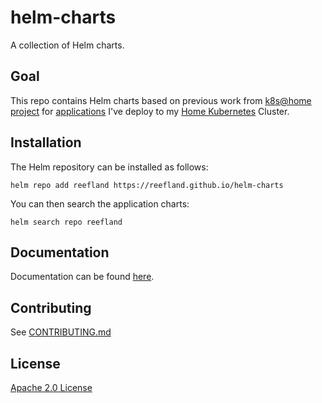 # helm-charts

A collection of Helm charts.

## Goal

This repo contains Helm charts based on previous work from [k8s@home project](https://github.com/k8s-at-home/charts) for [applications](https://github.com/reefland/helm-charts/tree/main/charts) I've deploy to my [Home Kubernetes](https://github.com/reefland/ansible-k3s-argocd-renovate) Cluster.

## Installation

The Helm repository can be installed as follows:

```console
helm repo add reefland https://reefland.github.io/helm-charts
```

You can then search the application charts:

```console
helm search repo reefland
```

## Documentation

Documentation can be found [here](https://github.com/reefland/helm-charts/tree/main/docs).

## Contributing

See [CONTRIBUTING.md](./CONTRIBUTING.md)

## License

[Apache 2.0 License](./LICENSE)

